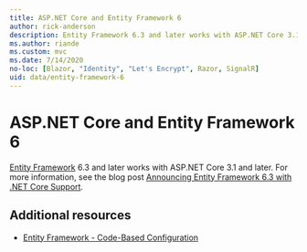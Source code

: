 ```yaml
---
title: ASP.NET Core and Entity Framework 6
author: rick-anderson
description: Entity Framework 6.3 and later works with ASP.NET Core 3.1 and later.
ms.author: riande
ms.custom: mvc
ms.date: 7/14/2020
no-loc: [Blazor, "Identity", "Let's Encrypt", Razor, SignalR]
uid: data/entity-framework-6
---
```

# ASP.NET Core and Entity Framework 6

[Entity Framework](/ef/ef6) 6.3 and later works with ASP.NET Core 3.1 and later. For more information, see the blog post [Announcing Entity Framework 6.3 with .NET Core Support](https://devblogs.microsoft.com/dotnet/announcing-entity-framework-6-3-preview-with-net-core-support/).

## Additional resources

* [Entity Framework - Code-Based Configuration](/ef/ef6/fundamentals/configuring/code-based)
